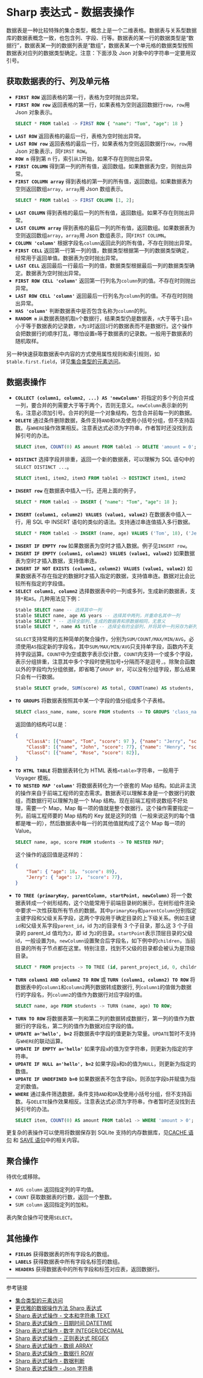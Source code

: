 # Sharp 表达式 - 数据表操作

数据表是一种比较特殊的集合类型，概念上是一个二维表格。数据表与关系型数据库的数据表概念一致，也包含列、字段、行等。数据表的某一行的数据类型是“数据行”，数据表某一列的数据列表是“数组”，数据表某一个单元格的数据类型按照数据表对应列的数据类型确定。注意：下面涉及 Json 对象中的字符串一定要用双引号。

## 获取数据表的行、列及单元格

* **`FIRST ROW`** 返回表格的第一行，表格为空时抛出异常。
* **`FIRST ROW row`** 返回表格的第一行，如果表格为空则返回数据行`row`，`row`用 Json 对象表示。
  ```sql
  SELECT * FROM table1 -> FIRST ROW { "name": "Tom", "age": 18 }
  ```
* **`LAST ROW`** 返回表格的最后一行，表格为空时抛出异常。
* **`LAST ROW row`** 返回表格的最后一行，如果表格为空则返回数据行`row`，`row`用 Json 对象表示，同`FIRST ROW`。	
* **`ROW n`** 得到第 n 行，索引从`1`开始，如果不存在则抛出异常。
* **`FIRST COLUMN`** 得到第一列的所有值，返回数组。如果数据表为空，则抛出异常。
* **`FIRST COLUMN array`** 得到表格的第一列的所有值，返回数组。如果数据表为空则返回数组`array`，`array`用 Json 数组表示。
  ```sql
  SELECT * FROM table1 -> FIRST COLUMN [1, 2];
  ```
* **`LAST COLUMN`** 得到表格的最后一列的所有值，返回数组。如果不存在则抛出异常。
* **`LAST COLUMN array`** 得到表格的最后一列的所有值，返回数组。如果数据表为空则返回数组`array`，`array`用 Json 数组表示，同`FIRST COLUMN`。
* **`COLUMN 'column'`** 根据字段名`column`返回此列的所有值，不存在则抛出异常。
* **`FIRST CELL`** 返回第一行第一列的值，数据类型根据第一列的数据类型确定，经常用于返回单值。数据表为空时抛出异常。
* **`LAST CELL`** 返回最后一行最后一列的值，数据类型根据最后一列的数据类型确定。数据表为空时抛出异常。
* **`FIRST ROW CELL 'column'`** 返回第一行列名为`column`列的值。不存在时则抛出异常。
* **`LAST ROW CELL 'column'`** 返回最后一行列名为`column`列的值。不存在时则抛出异常。
* **`HAS 'column'`** 判断数据表中是否包含名称为`column`的列。
* **`RANDOM n`** 从数据表随机取`n`个数据行，结果类型仍是数据表，`n`大于等于`1`且`n`小于等于数据表的记录数，`n`为`1`时返回`1`行的数据表而不是数据行。这个操作会把数据行的顺序打乱，哪怕设置`n`等于数据表的记录数。一般用于数据表的随机取样。

另一种快速获取数据表中内容的方式使用属性规则和索引规则，如`$table.first.field`，详见[集合类型的元素访问](/pql/collection.md)。
  
## 数据表操作

* **`COLLECT (column1, column2, ...) AS 'newColumn'`** 将指定的多个列合并成一列，要合并的列需要大于等于两个，否则无意义。`newColumn`表示新的列名，注意必须加引号。合并的列是一个对象结构，包含合并前每一列的数据。
* **`DELETE`** 通过条件删除数据，条件支持`AND`和`OR`及使用小括号分组，但不支持函数。与`WHERE`操作效果相反。注意表达式必须为字符串，作者暂时还没找到去掉引号的办法。
  ```sql
  SELECT item, COUNT(0) AS amount FROM table1 -> DELETE 'amount = 0';
  ```
* **`DISTINCT`** 选择字段并排重，返回一个新的数据表，可以理解为 SQL 语句中的`SELECT DISTINCT ...`。
  ```sql
  SELECT item1, item2, item3 FROM table1 -> DISTINCT item1, item2
  ```
* **`INSERT row`** 在数据表中插入一行。还用上面的例子，
  ```sql
  SELECT * FROM table1 -> INSERT { "name": "Tom", "age": 18 };
  ```
* **`INSERT (column1, column2) VALUES (value1, value2)`** 在数据表中插入一行，用 SQL 中 INSERT 语句的类似的语法。支持通过串连值插入多行数据。
  ```sql
  SELECT * FROM table1 -> INSERT (name, age) VALUES ('Tom', 18), ('Jerry', 19);
  ```
* **`INSERT IF EMPTY row`** 如果数据表为空时才插入数据。例子见`INSERT row`。
* **`INSERT IF EMPTY (column1, column2) VALUES (value1, value2)`** 如果数据表为空时才插入数据，支持值串连。
* **`INSERT IF NOT EXISTS (column1, column2) VALUES (value1, value2)`** 如果数据表不存在指定的数据时才插入指定的数据，支持值串连。数据对比会比较所有指定的字段值。
* **`SELECT column1, column2`** 选择数据表中的一列或多列，生成新的数据表，支持`*`和`AS`。几种用法见下例：
  ```sql
  $table SELECT name -- 选择其中一列
  $table SELECT name, age AS years -- 选择其中两列，并重命名其中一列
  $table SELECT * -- 选择全部列，生成的数据表和原数据相同，无意义
  $table SELECT *, name AS title -- 选择全有的全部列，并将其中一列另存为新列。因为数据表中不能存在重名的列，所以新列必须用`AS`重新命名。
  ```
  `SELECT`支持常用的五种简单的聚合操作，分别为`SUM/COUNT/MAX/MIN/AVG`，必须使用`AS`指定新的字段名，其中`SUM/MAX/MIN/AVG`只支持单字段，函数内不支持字段运算。`COUNT`中为空或数字表示仅计数，`COUNT`内支持一个或多个字段，表示分组排重，注意其中多个字段时使用加号`+`分隔而不是逗号`,`。除聚合函数以外的字段均为分组依据，即省略了`GROUP BY`，可以没有分组字段，那么结果只会有一行数据。
  ```sql
  $table SELECT grade, SUM(score) AS total, COUNT(name) AS students, COUNT(name+subject) AS cns, COUNT() AS all, MAX(score) as masc, MIN(score) AS misc, AVG(score) AS avsc
  ```
* **`TO GROUPS`** 将数据表按照其中某一个字段的值分组成多个子表格。
  ```sql
  SELECT class_name, name, score FROM students -> TO GROUPS 'class_name';
  ```
  返回值的结构可以是：
  ```json
  {
      "ClassA": [{"name", "Tom", "score": 97 }, {"name": "Jerry", "score": "86"}],
      "ClassB": [{"name", "John", "score": 77}, {"name": "Henry", "score": 99}, {"name", "Ted", "score": 69}],
      "ClassC": [{"name", "Rose", "score": 82}],
  }
  ```
* **`TO HTML TABLE`** 将数据表转化为 HTML 表格`<table>`字符串，一般用于 Voyager 模板。
* **`TO NESTED MAP 'column'`** 将数据表转化为一个嵌套的 Map 结构。如此非主流的操作来自于前端工程师的变态需求。数据表可以理解本身是一个数据行的数组，而数据行可以理解为是一个 Map 结构。现在前端工程师说数组不好处理，需要一个 Map，Map 每一项的值就是整个数据行。这个操作需要指定一列，前端工程师要的 Map 结构的 Key 就是这列的值（一般来说这列的每个值都是唯一的），然后数据表中每一行的其他值就构成了这个 Map 每一项的 Value。
  ```sql
  SELECT name, age, score FROM students -> TO NESTED MAP;
  ```
  这个操作的返回值是这样的：
  ```json
  {
      "Tom": { "age": 18， "score": 89},
      "Jerry": { "age": 17， "score": 77},
  }
  ```
* **`TO TREE (primaryKey, parentColumn, startPoint, newColumn)`** 将一个数据表转成一个树形结构，这个功能常用于前端目录树的展示，在树形组件渲染中要求一次性获取所有节点的数据。其中`primaryKey`和`parentColumn`分别指定主键字段和父级关系字段，这两个字段用于确定目录的上下级关系。例如主键`id`和父级关系字段`parent_id`，id 为`2`的目录有 3 个子目录，那么这 3 个子目录的 parent_id 值均为`2`，即 id 为`2`的目录。`startPoint`表示顶层目录的父级 id，一般设置为`0`。`newColumn`设置聚合后字段名，如下例中的`children`，当前目录的所有子节点都在这里。特别注意，找到不父级的目录都会被认为是顶级目录。
  ```sql
  SELECT * FROM projects -> TO TREE (id, parent_project_id, 0, children);
  ```
* **`TURN column1 AND column2 TO ROW`** 或 **`TURN (column1, column2) TO ROW`** 将数据表中的`column1`和`column2`两列数据转成数据行, 列`column1`的值做为数据行的字段名，列`column2`的值作为数据行对应字段的值。
  ```sql
  SELECT name, age FROM students -> TURN (name, age) TO ROW;
  ```
* **`TURN TO ROW`** 将数据表第一列和第二列的数据转成数据行，第一列的值作为数据行的字段名，第二列的值作为数据对应字段的值。
* **`UPDATE a='hello', b=2`** 将数据表中字段的值更新为常量。`UPDATE`暂时不支持与`WHERE`的联动运算。
* **`UPDATE IF EMPTY a='hello'`** 如果字段`a`的值为空字符串，则更新为指定的字符串。
* **`UPDATE IF NULL a='hello', b=2`** 如果字段`a`和`b`的值为`NULL`，则更新为指定的数值。
* **`UPDATE IF UNDEFINED b=0`** 如果数据表不包含字段`b`，则添加字段`b`并赋值为指定的数值。
* **`WHERE`** 通过条件筛选数据，条件支持`AND`和`OR`及使用小括号分组，但不支持函数。与`DELETE`操作效果相反。注意表达式必须为字符串，作者暂时还没找到去掉引号的办法。
  ```sql
  SELECT item, COUNT(0) AS amount FROM table1 -> WHERE 'amount > 0';
  ```

更复杂的表操作可以使用将数据保存到 SQLite 支持的内存数据库，见[CACHE 语句](/pql/cache.md) 和 [SAVE 语句](/pql/save.md)中的相关内容。

## 聚合操作

待优化或移除。

* `AVG column` 返回指定列的平均值。
* `COUNT` 获取数据表的行数，返回一个整数。
* `SUM column` 返回指定列的加和。

表内聚合操作可使用`SELECT`。

## 其他操作

* **`FIELDS`** 获得数据表的所有字段名的数组。
* **`LABELS`** 获得数据表中所有字段名标签的数组。
* **`HEADERS`** 获得数据表中的所有字段和标签对应表，返回数据行。

---
参考链接

* [集合类型的元素访问](/pql/collection.md)
* [更优雅的数据操作方法 Sharp 表达式](/pql/sharp.md)
* [Sharp 表达式操作 - 文本和字符串 TEXT](/pql/sharp-text.md)
* [Sharp 表达式操作 - 日期时间 DATETIME](/pql/sharp-datetime.md)
* [Sharp 表达式操作 - 数字 INTEGER/DECIMAL](/pql/sharp-numeric.md)
* [Sharp 表达式操作 - 正则表达式 REGEX](/pql/sharp-regex.md)
* [Sharp 表达式操作 - 数组 ARRAY](/pql/sharp-array.md)
* [Sharp 表达式操作 - 数据行 ROW](/pql/sharp-row.md)
* [Sharp 表达式操作 - 数据判断](/pql/sharp-if.md)
* [Sharp 表达式操作 - Json 字符串](/pql/sharp-json.md)